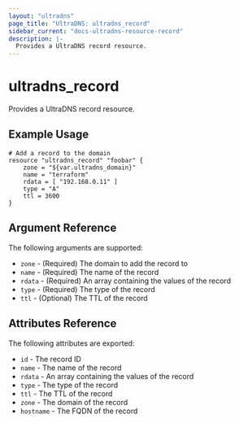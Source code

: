 ```yaml
---
layout: "ultradns"
page_title: "UltraDNS: ultradns_record"
sidebar_current: "docs-ultradns-resource-record"
description: |-
  Provides a UltraDNS record resource.
---
```


# ultradns\_record

Provides a UltraDNS record resource.

## Example Usage

```
# Add a record to the domain
resource "ultradns_record" "foobar" {
	zone = "${var.ultradns_domain}"
	name = "terraform"
	rdata = [ "192.168.0.11" ]
	type = "A"
	ttl = 3600
}
```

## Argument Reference

The following arguments are supported:

* `zone` - (Required) The domain to add the record to
* `name` - (Required) The name of the record
* `rdata` - (Required) An array containing the values of the record
* `type` - (Required) The type of the record
* `ttl` - (Optional) The TTL of the record

## Attributes Reference

The following attributes are exported:

* `id` - The record ID
* `name` - The name of the record
* `rdata` - An array containing the values of the record
* `type` - The type of the record
* `ttl` - The TTL of the record
* `zone` - The domain of the record
* `hostname` - The FQDN of the record
